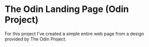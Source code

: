 # The Odin Landing Page (Odin Project)

For this project I've created a simple entire web page from a design provided by The Odin Project.